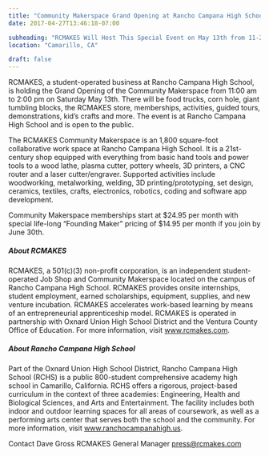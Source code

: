 ```yaml
---
title: "Community Makerspace Grand Opening at Rancho Campana High School"
date: 2017-04-27T13:46:18-07:00

subheading: "RCMAKES Will Host This Special Event on May 13th from 11-2"
location: "Camarillo, CA"

draft: false
---
```


RCMAKES, a student-operated business at Rancho Campana High School, is holding the Grand Opening of the Community Makerspace from 11:00 am to 2:00 pm on Saturday May 13th. There will be food trucks, corn hole, giant tumbling blocks, the RCMAKES store, memberships, activities, guided tours, demonstrations, kid’s crafts and more. The event is at Rancho Campana High School and is open to the public.

The RCMAKES Community Makerspace is an 1,800 square-foot collaborative work space at Rancho Campana High School. It is a 21st-century shop equipped with everything from basic hand tools and power tools to a wood lathe, plasma cutter, pottery wheels, 3D printers, a CNC router and a laser cutter/engraver. Supported activities include woodworking, metalworking, welding, 3D printing/prototyping, set design, ceramics, textiles, crafts, electronics, robotics, coding and software app development.

Community Makerspace memberships start at $24.95 per month with special life-long “Founding Maker” pricing of $14.95 per month if you join by June 30th.

##### About RCMAKES
RCMAKES, a 501(c)(3) non-profit corporation, is an independent student-operated Job Shop and Community Makerspace located on the campus of Rancho Campana High School. RCMAKES provides onsite internships, student employment, earned scholarships, equipment, supplies, and new venture incubation. RCMAKES accelerates work-based learning by means of an entrepreneurial apprenticeship model. RCMAKES is operated in partnership with Oxnard Union High School District and the Ventura County Office of Education. For more information, visit www.rcmakes.com.

##### About Rancho Campana High School
Part of the Oxnard Union High School District, Rancho Campana High School (RCHS) is a public 800-student comprehensive academy high school in Camarillo, California. RCHS offers a rigorous, project-based curriculum in the context of three academies: Engineering, Health and Biological Sciences, and Arts and Entertainment. The facility includes both indoor and outdoor learning spaces for all areas of coursework, as well as a performing arts center that serves both the school and the community. For more information, visit www.ranchocampanahigh.us.

Contact
Dave Gross
RCMAKES General Manager
press@rcmakes.com
